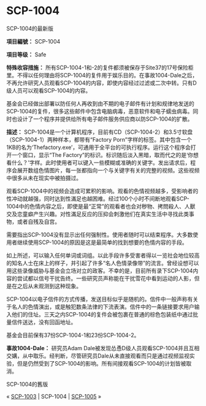 # SCP-1004
                        




SCP-1004的最新版



**項目編號：** SCP-1004

**項目等级：** Safe

**特殊收容措施：** 所有SCP-1004-1和-2的复件都须被保存于Site37的17号保险柜里。不得以任何理由将SCP-1004的复件用于娱乐目的。在事故1004-Dale之后，不再允许研究人员观看SCP-1004的内容，即使内容经过过滤或二次中转。只有D级人员可以观看SCP-1004的内容。

基金会已经做出部署以防任何人再收到由不期的电子邮件有计划和规律地发送的SCP-1004的复件，很多这些邮件中包含电脑病毒，恶意软件和电子蠕虫病毒。同时也设计了一个程序并提供给所有电子邮件服务供应商以防SCP-1004的扩散。

**描述：** SCP-1004是一个计算机程序，目前有CD（SCP-1004-2）和3.5寸软盘（SCP-1004-1）两种样本，都带有“Factory Porn”字样的标签。其中包含一个1KB的名为‘Thefactory.exe’，可通用于全平台的可执行程序。运行这个程序会打开一个窗口，显示“The Factory”的标识。标识随后淡入黑暗，取而代之的是‘你想看什么？’字样。此时使用者可以键入一些模糊或准确的关键字。发出请求后，程序会展开数组色情图片，每一张都指向一个与关键字有关的完整的视频。这些视频中很多从未在现实中被拍摄过。

观看SCP-1004中的视频会造成可累积的影响。观看的色情视频越多，受影响者的性冲动就越强，同时达到性滿足也越困难。经过100个小时不间断地观看SCP-1004中的色情内容之后，即使是最“正常”的观看者也会对秽物、拷問殺人、人獸交及恋童癖产生兴趣。对性滿足反应的压抑会刺激他们在真实生活中寻找此类事物，或者自残及自宫。

需要指出SCP-1004没有显示出任何强制性。使用者随时可以结束程序。大多数使用者继续使用SCP-1004的原因是这是最简单的找到想要的色情内容的手段。

如上所述，可以输入任何单词或词组。以此手段许多受害者得以一览社会地位较高的知名人士在床上的样子，并引起了许多“名人色情录像带”的流言。曾经设想可以用这些录像威胁与基金会立场对立的政客。不幸的是，目前所有录下SCP-1004内容的尝试都以信号干扰告终。一些研究员声称能在干扰雪花中看到运动的人影，但是在之后从未观测到这种现象。

SCP-1004以电子信件的方式传播，发送目标似乎是随机的。信件中一般声称有关于名人的色情演出，或是触犯数条法律的下流表演。信件中的一条链接要求用户输入他们的住址。三天之内SCP-1004的复件会被包裹在普通的棕色包装纸中通过批量信件送达，没有回函地址。

基金会目前保有37份SCP-1004-1和23份SCP-1004-2。

**事故1004-Dale：** 研究员Adam Dale被发现怂恿D级人员观看SCP-1004并且互相交媾，从中取乐。经判断，尽管研究员Dale从未直接观看而只是通过视频监视实验，但是仍然受到了SCP-1004的影响。所有间接观看SCP-1004的计划皆被取消。



SCP-1004的舊版





« [SCP-1003](/scp-1003) | SCP-1004 | [SCP-1005](/scp-1005) »





                    